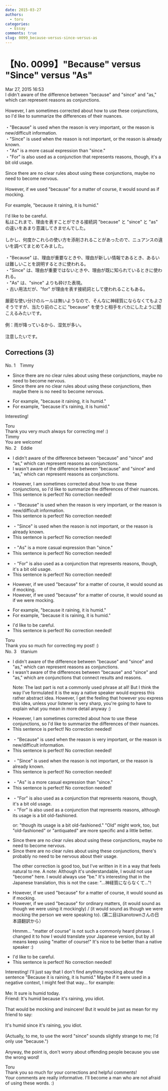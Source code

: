 ```yaml
---
date: 2015-03-27
authors:
  - toru
categories:
  - Essay
comments: true
slug: 0099_because-versus-since-versus-as
---
```


# 【No. 0099】"Because" versus "Since" versus "As"
<div class="date">Mar 27, 2015 16:53</div>
<div id="post"><div id="body_show_ori">
I didn't aware of the difference between "because" and "since" and "as," which can represent reasons as conjunctions.<br/><br/>However, I am sometimes corrected about how to use these conjunctions, so I'd like to summarize the differences of their nuances.<br/><br/>・"Because" is used when the reason is very important, or the reason is new/difficult information.<br/>・"Since" is used when the reason is not important, or the reason is already known.<br/>・"As" is a more casual expression than "since."<br/>・"For" is also used as a conjunction that represents reasons, though, it's a bit old usage.<br/><br/>Since there are no clear rules about using these conjunctions, maybe no need to become nervous.<br/><br/>However, if we used "because" for a matter of course, it would sound as if mocking.<br/><br/>For example, "because it raining, it is humid."<br/><br/>I'd like to be careful.
</div></div>

<!-- more -->

<div id="post_ja"><div id="body_show_mo">
私はこれまで、理由を表すことができる接続詞 "because" と "since" と "as" の違いをあまり意識してきませんでした。<br/><br/>しかし、何度かこれらの使い方を添削されることがあったので、ニュアンスの違いを調べてまとめてみました。<br/><br/>・"Because" は、理由が重要なときや、理由が新しい情報であるとき、あるいは難しいことを説明するときに使われる。<br/>・"Since" は、理由が重要ではないときや、理由が既に知られているときに使われる。<br/>・"As" は、"since" よりも砕けた表現。<br/>・古い用法だが、"for" が理由を表す接続詞として使われることもある。<br/><br/>厳密な使い分けのルールは無いようなので、そんなに神経質にならなくてもよさそうですが、当たり前のことに "because" を使うと相手をバカにしたように聞こえるみたいです。<br/><br/>例：雨が降っているから、湿気が多い。<br/><br/>注意したいです。
</div></div>

## Corrections (3)
<div id="block"><div class="first_name"> No. 1　<span class="just_name">Timmy</span></div><div id="block2">
<ul class="correction_field">
<li class="incorrect">Since there are no clear rules about using these conjunctions, maybe no need to become nervous.</li>
<li class="corrected correct">
Since there are no clear rules about using these conjunctions, <span class="f_blue">then</span> maybe <span class="f_blue">there is</span> no need to become nervous.
</li>
</ul>
<ul class="correction_field">
<li class="incorrect">For example, "because it raining, it is humid."</li>
<li class="corrected correct">
For example, "because it<span class="f_blue">'s</span> raining, it is humid."
</li>
</ul>
<p class="comment_small">
 Interesting!
</p>

</div><div class="name"><span class="just_name">Toru</span><br>
Thank you very much always for correcting me! :)
</div>
<div class="name"><span class="just_name">Timmy</span><br>
You are welcome!
</div>
</div>
<div id="block"><div class="first_name"> No. 2　<span class="just_name">Eddie</span></div><div id="block2">
<ul class="correction_field">
<li class="incorrect">I didn't aware of the difference between "because" and "since" and "as," which can represent reasons as conjunctions.</li>
<li class="corrected correct">
I <span class="f_red">wasn't</span> aware of the difference between "because" and "since" and "as," which can represent reasons as conjunctions.
</li>
</ul>
<ul class="correction_field">
<li class="incorrect">However, I am sometimes corrected about how to use these conjunctions, so I'd like to summarize the differences of their nuances.</li>
<li class="corrected perfect">This sentence is perfect! No correction needed!</li>
</ul>
<ul class="correction_field">
<li class="incorrect">・"Because" is used when the reason is very important, or the reason is new/difficult information.</li>
<li class="corrected perfect">This sentence is perfect! No correction needed!</li>
</ul>
<ul class="correction_field">
<li class="incorrect">・"Since" is used when the reason is not important, or the reason is already known.</li>
<li class="corrected perfect">This sentence is perfect! No correction needed!</li>
</ul>
<ul class="correction_field">
<li class="incorrect">・"As" is a more casual expression than "since."</li>
<li class="corrected perfect">This sentence is perfect! No correction needed!</li>
</ul>
<ul class="correction_field">
<li class="incorrect">・"For" is also used as a conjunction that represents reasons, though, it's a bit old usage.</li>
<li class="corrected perfect">This sentence is perfect! No correction needed!</li>
</ul>
<ul class="correction_field">
<li class="incorrect">However, if we used "because" for a matter of course, it would sound as if mocking.</li>
<li class="corrected correct">
However, if we used "because" for a matter of course, it would sound as if <span class="f_blue">we were </span>mocking.
</li>
</ul>
<ul class="correction_field">
<li class="incorrect">For example, "because it raining, it is humid."</li>
<li class="corrected correct">
For example, "because it <span class="f_blue">is</span> raining, it is humid."
</li>
</ul>
<ul class="correction_field">
<li class="incorrect">I'd like to be careful.</li>
<li class="corrected perfect">This sentence is perfect! No correction needed!</li>
</ul>
</div><div class="name"><span class="just_name">Toru</span><br>
Thank you so much for correcting my post! :)
</div>
</div>
<div id="block"><div class="first_name"> No. 3　<span class="just_name">titanium</span></div><div id="block2">
<ul class="correction_field">
<li class="incorrect">I didn't aware of the difference between "because" and "since" and "as," which can represent reasons as conjunctions.</li>
<li class="corrected correct">
I <span class="f_red">wasn't</span> aware of the difference<span class="f_blue">s</span> between "because" and "since" and "as," which <span class="f_blue">are conjunctions that connect results and reasons</span>.
<p class="correction_comment">Note: The last part is not a commonly used phrase at all! But I think the way I've formulated it is the way a native speaker would express this rather abstract idea. However, I get the feeling that however you express this idea, unless your listener is very sharp, you're going to have to explain what you mean in more detail anyway :)</p>
</li>
</ul>
<ul class="correction_field">
<li class="incorrect">However, I am sometimes corrected about how to use these conjunctions, so I'd like to summarize the differences of their nuances.</li>
<li class="corrected perfect">This sentence is perfect! No correction needed!</li>
</ul>
<ul class="correction_field">
<li class="incorrect">・"Because" is used when the reason is very important, or the reason is new/difficult information.</li>
<li class="corrected perfect">This sentence is perfect! No correction needed!</li>
</ul>
<ul class="correction_field">
<li class="incorrect">・"Since" is used when the reason is not important, or the reason is already known.</li>
<li class="corrected perfect">This sentence is perfect! No correction needed!</li>
</ul>
<ul class="correction_field">
<li class="incorrect">・"As" is a more casual expression than "since."</li>
<li class="corrected perfect">This sentence is perfect! No correction needed!</li>
</ul>
<ul class="correction_field">
<li class="incorrect">・"For" is also used as a conjunction that represents reasons, though, it's a bit old usage.</li>
<li class="corrected correct">
・"For" is also used as a conjunction that represents reasons, <span class="f_red">although its usage is a bit old-fashioned</span>.
<p class="correction_comment">or: "though its usage is a bit old-fashioned." "Old" might work, too, but "old-fashioned" or "antiquated" are more specific and a little better.</p>
</li>
</ul>
<ul class="correction_field">
<li class="incorrect">Since there are no clear rules about using these conjunctions, maybe no need to become nervous.</li>
<li class="corrected correct">
Since there are no clear rules about using these conjunctions, <span class="f_blue">there's probably</span> no need to <span class="f_blue">be </span>nervous <span class="f_blue">about their usage</span>.
<p class="correction_comment">The other correction is good too, but I've written in it in a way that feels natural to me. A note: Although it's understandable, I would not use "become" here. I would always use "be." It's interesting that in the Japanese translation, this is not the case: "...神経質にならなくて..."!</p>
</li>
</ul>
<ul class="correction_field">
<li class="incorrect">However, if we used "because" for a matter of course, it would sound as if mocking.</li>
<li class="corrected correct">
However, if we used "because" for <span class="f_blue">ordinary matters</span>, <span class="f_blue">(</span>it would sound as <span class="f_blue">though we were using it mockingly) / (it would sound as though we were mocking the person we were speaking to)</span>. (第二目はkanotownさんの日本語翻訳から）
<p class="correction_comment">Hmmm... "matter of course" is not such a commonly heard phrase. I changed it to how I would translate your Japanese version, but by all means keep using "matter of course!" It's nice to be better than a native speaker :)</p>
</li>
</ul>
<ul class="correction_field">
<li class="incorrect">I'd like to be careful.</li>
<li class="corrected perfect">This sentence is perfect! No correction needed!</li>
</ul>
<p class="comment_small">
 Interesting! I'll just say that I don't find anything mocking about the sentence "Because it is raining, it is humid." Maybe if it were used in a negative context, I might feel that way... for example:
 <br/>
 <br/>
 Me: It sure is humid today.
 <br/>
 Friend: It's humid because it's raining, you idiot.
 <br/>
 <br/>
 That would be mocking and insincere! But it would be just as mean for my friend to say:
 <br/>
 <br/>
 It's humid since it's raining, you idiot.
 <br/>
 <br/>
 (Actually, to me, to use the word "since" sounds slightly strange to me; I'd only use "because.")
 <br/>
 <br/>
 Anyway, the point is, don't worry about offending people because you use the wrong word!
</p>

</div><div class="name"><span class="just_name">Toru</span><br>
Thank you so much for your corrections and helpful comments! <br/>Your comments are really informative. I'll become a man who are not afraid of using these words. :)
</div>
</div>
